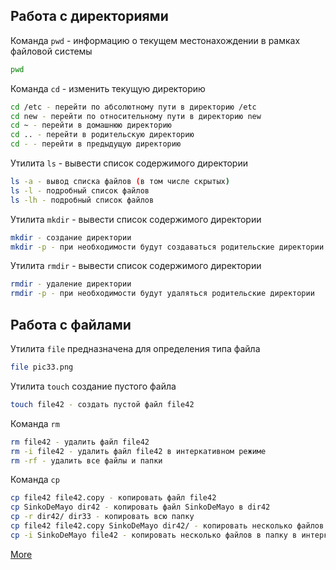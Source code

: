 Работа с директориями
-

Команда `pwd` - информацию о текущем местонахождении в рамках файловой системы
```sh
pwd
```

Команда `cd` - изменить текущую директорию
```sh
cd /etc - перейти по абсолютному пути в директорию /etc
cd new - перейти по относительному пути в директорию new
cd ~ - перейти в домашнюю директорию
cd .. - перейти в родительскую директорию
cd - - перейти в предыдущую директорию
```

Утилита `ls` - вывести список содержимого директории
```sh
ls -a - вывод списка файлов (в том числе скрытых)
ls -l - подробный список файлов
ls -lh - подробный список файлов
```

Утилита `mkdir` - вывести список содержимого директории
```sh
mkdir - создание директории
mkdir -p - при необходимости будут создаваться родительские директории
```

Утилита `rmdir` - вывести список содержимого директории
```sh
rmdir - удаление директории
rmdir -p - при необходимости будут удаляться родительские директории
```

Работа с файлами
-

Утилита `file` предназначена для определения типа файла
```sh
file pic33.png
```

Утилита `touch` создание пустого файла
```sh
touch file42 - создать пустой файл file42
```

Команда `rm`
```sh
rm file42 - удалить файл file42
rm -i file42 - удалить файл file42 в интеркативном режиме
rm -rf - удалить все файлы и папки
```

Команда `cp`
```sh
cp file42 file42.copy - копировать файл file42
cp SinkoDeMayo dir42 - копировать файл SinkoDeMayo в dir42
cp -r dir42/ dir33 - копировать всю папку
cp file42 file42.copy SinkoDeMayo dir42/ - копировать несколько файлов в папку
cp -i SinkoDeMayo file42 - копировать несколько файлов в папку в интеркативном режиме
```

[More](https://www.linuxtrainingacademy.com/linux-commands-cheat-sheet)